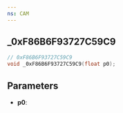 ```yaml
---
ns: CAM
---
```

## _0xF86B6F93727C59C9

```c
// 0xF86B6F93727C59C9
void _0xF86B6F93727C59C9(float p0);
```

## Parameters
* **p0**:

